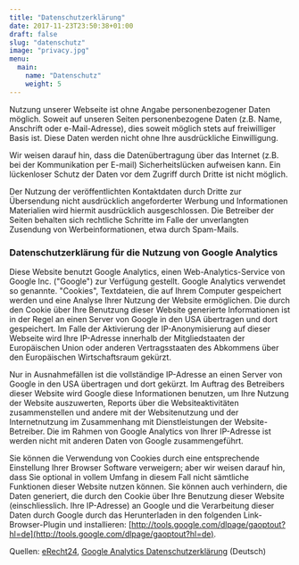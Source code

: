 ```yaml
---
title: "Datenschutzerklärung"
date: 2017-11-23T23:50:38+01:00
draft: false
slug: "datenschutz"
image: "privacy.jpg"
menu:
  main:
    name: "Datenschutz"
    weight: 5
---
```


Nutzung unserer Webseite ist ohne Angabe personenbezogener Daten möglich. Soweit auf unseren Seiten personenbezogene Daten (z.B. Name, Anschrift oder e-Mail-Adresse), dies soweit möglich stets auf freiwilliger Basis ist. Diese Daten werden nicht ohne Ihre ausdrückliche Einwilligung.

Wir weisen darauf hin, dass die Datenübertragung über das Internet (z.B. bei der Kommunikation per E-mail) Sicherheitslücken aufweisen kann. Ein lückenloser Schutz der Daten vor dem Zugriff durch Dritte ist nicht möglich.

Der Nutzung der veröffentlichten Kontaktdaten durch Dritte zur Übersendung nicht ausdrücklich angeforderter Werbung und Informationen Materialien wird hiermit ausdrücklich ausgeschlossen. Die Betreiber der Seiten behalten sich rechtliche Schritte im Falle der unverlangten Zusendung von Werbeinformationen, etwa durch Spam-Mails.

### Datenschutzerklärung für die Nutzung von Google Analytics

Diese Website benutzt Google Analytics, einen Web-Analytics-Service von Google Inc. ("Google") zur Verfügung gestellt. Google Analytics verwendet so genannte. "Cookies", Textdateien, die auf Ihrem Computer gespeichert werden und eine Analyse Ihrer Nutzung der Website ermöglichen. Die durch den Cookie über Ihre Benutzung dieser Website generierte Informationen ist in der Regel an einen Server von Google in den USA übertragen und dort gespeichert. Im Falle der Aktivierung der IP-Anonymisierung auf dieser Webseite wird Ihre IP-Adresse innerhalb der Mitgliedstaaten der Europäischen Union oder anderen Vertragsstaaten des Abkommens über den Europäischen Wirtschaftsraum gekürzt.

Nur in Ausnahmefällen ist die vollständige IP-Adresse an einen Server von Google in den USA übertragen und dort gekürzt. Im Auftrag des Betreibers dieser Website wird Google diese Informationen benutzen, um Ihre Nutzung der Website auszuwerten, Reports über die Websiteaktivitäten zusammenstellen und andere mit der Websitenutzung und der Internetnutzung im Zusammenhang mit Dienstleistungen der Website-Betreiber. Die im Rahmen von Google Analytics von Ihrer IP-Adresse ist werden nicht mit anderen Daten von Google zusammengeführt.

Sie können die Verwendung von Cookies durch eine entsprechende Einstellung Ihrer Browser Software verweigern; aber wir weisen darauf hin, dass Sie optional in vollem Umfang in diesem Fall nicht sämtliche Funktionen dieser Website nutzen können. Sie können auch verhindern, die Daten generiert, die durch den Cookie über Ihre Benutzung dieser Website (einschliesslich. Ihre IP-Adresse) an Google und die Verarbeitung dieser Daten durch Google durch das Herunterladen in den folgenden Link-Browser-Plugin und installieren: [http://tools.google.com/dlpage/gaoptout?hl=de](http://tools.google.com/dlpage/gaoptout?hl=de).

Quellen: [eRecht24](http://www.e-recht24.de/muster-datenschutzerklaerung.html), [Google Analytics Datenschutzerklärung](http://www.google.com/intl/de/analytics/learn/privacy.html) (Deutsch)